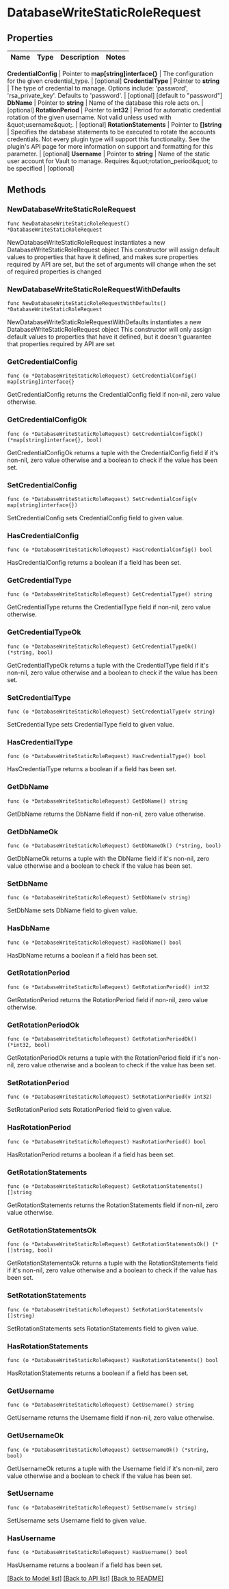 # DatabaseWriteStaticRoleRequest


## Properties

Name | Type | Description | Notes
------------ | ------------- | ------------- | -------------


**CredentialConfig** | Pointer to **map[string]interface{}** | The configuration for the given credential_type. | [optional] 
**CredentialType** | Pointer to **string** | The type of credential to manage. Options include: &#x27;password&#x27;, &#x27;rsa_private_key&#x27;. Defaults to &#x27;password&#x27;. | [optional] [default to "password"]
**DbName** | Pointer to **string** | Name of the database this role acts on. | [optional] 
**RotationPeriod** | Pointer to **int32** | Period for automatic credential rotation of the given username. Not valid unless used with \&quot;username\&quot;. | [optional] 
**RotationStatements** | Pointer to **[]string** | Specifies the database statements to be executed to rotate the accounts credentials. Not every plugin type will support this functionality. See the plugin&#x27;s API page for more information on support and formatting for this parameter. | [optional] 
**Username** | Pointer to **string** | Name of the static user account for Vault to manage. Requires \&quot;rotation_period\&quot; to be specified | [optional] 



## Methods


### NewDatabaseWriteStaticRoleRequest

`func NewDatabaseWriteStaticRoleRequest() *DatabaseWriteStaticRoleRequest`

NewDatabaseWriteStaticRoleRequest instantiates a new DatabaseWriteStaticRoleRequest object
This constructor will assign default values to properties that have it defined,
and makes sure properties required by API are set, but the set of arguments
will change when the set of required properties is changed

### NewDatabaseWriteStaticRoleRequestWithDefaults

`func NewDatabaseWriteStaticRoleRequestWithDefaults() *DatabaseWriteStaticRoleRequest`

NewDatabaseWriteStaticRoleRequestWithDefaults instantiates a new DatabaseWriteStaticRoleRequest object
This constructor will only assign default values to properties that have it defined,
but it doesn't guarantee that properties required by API are set


### GetCredentialConfig

`func (o *DatabaseWriteStaticRoleRequest) GetCredentialConfig() map[string]interface{}`

GetCredentialConfig returns the CredentialConfig field if non-nil, zero value otherwise.

### GetCredentialConfigOk

`func (o *DatabaseWriteStaticRoleRequest) GetCredentialConfigOk() (*map[string]interface{}, bool)`

GetCredentialConfigOk returns a tuple with the CredentialConfig field if it's non-nil, zero value otherwise
and a boolean to check if the value has been set.

### SetCredentialConfig

`func (o *DatabaseWriteStaticRoleRequest) SetCredentialConfig(v map[string]interface{})`

SetCredentialConfig sets CredentialConfig field to given value.


### HasCredentialConfig

`func (o *DatabaseWriteStaticRoleRequest) HasCredentialConfig() bool`

HasCredentialConfig returns a boolean if a field has been set.




### GetCredentialType

`func (o *DatabaseWriteStaticRoleRequest) GetCredentialType() string`

GetCredentialType returns the CredentialType field if non-nil, zero value otherwise.

### GetCredentialTypeOk

`func (o *DatabaseWriteStaticRoleRequest) GetCredentialTypeOk() (*string, bool)`

GetCredentialTypeOk returns a tuple with the CredentialType field if it's non-nil, zero value otherwise
and a boolean to check if the value has been set.

### SetCredentialType

`func (o *DatabaseWriteStaticRoleRequest) SetCredentialType(v string)`

SetCredentialType sets CredentialType field to given value.


### HasCredentialType

`func (o *DatabaseWriteStaticRoleRequest) HasCredentialType() bool`

HasCredentialType returns a boolean if a field has been set.




### GetDbName

`func (o *DatabaseWriteStaticRoleRequest) GetDbName() string`

GetDbName returns the DbName field if non-nil, zero value otherwise.

### GetDbNameOk

`func (o *DatabaseWriteStaticRoleRequest) GetDbNameOk() (*string, bool)`

GetDbNameOk returns a tuple with the DbName field if it's non-nil, zero value otherwise
and a boolean to check if the value has been set.

### SetDbName

`func (o *DatabaseWriteStaticRoleRequest) SetDbName(v string)`

SetDbName sets DbName field to given value.


### HasDbName

`func (o *DatabaseWriteStaticRoleRequest) HasDbName() bool`

HasDbName returns a boolean if a field has been set.




### GetRotationPeriod

`func (o *DatabaseWriteStaticRoleRequest) GetRotationPeriod() int32`

GetRotationPeriod returns the RotationPeriod field if non-nil, zero value otherwise.

### GetRotationPeriodOk

`func (o *DatabaseWriteStaticRoleRequest) GetRotationPeriodOk() (*int32, bool)`

GetRotationPeriodOk returns a tuple with the RotationPeriod field if it's non-nil, zero value otherwise
and a boolean to check if the value has been set.

### SetRotationPeriod

`func (o *DatabaseWriteStaticRoleRequest) SetRotationPeriod(v int32)`

SetRotationPeriod sets RotationPeriod field to given value.


### HasRotationPeriod

`func (o *DatabaseWriteStaticRoleRequest) HasRotationPeriod() bool`

HasRotationPeriod returns a boolean if a field has been set.




### GetRotationStatements

`func (o *DatabaseWriteStaticRoleRequest) GetRotationStatements() []string`

GetRotationStatements returns the RotationStatements field if non-nil, zero value otherwise.

### GetRotationStatementsOk

`func (o *DatabaseWriteStaticRoleRequest) GetRotationStatementsOk() (*[]string, bool)`

GetRotationStatementsOk returns a tuple with the RotationStatements field if it's non-nil, zero value otherwise
and a boolean to check if the value has been set.

### SetRotationStatements

`func (o *DatabaseWriteStaticRoleRequest) SetRotationStatements(v []string)`

SetRotationStatements sets RotationStatements field to given value.


### HasRotationStatements

`func (o *DatabaseWriteStaticRoleRequest) HasRotationStatements() bool`

HasRotationStatements returns a boolean if a field has been set.




### GetUsername

`func (o *DatabaseWriteStaticRoleRequest) GetUsername() string`

GetUsername returns the Username field if non-nil, zero value otherwise.

### GetUsernameOk

`func (o *DatabaseWriteStaticRoleRequest) GetUsernameOk() (*string, bool)`

GetUsernameOk returns a tuple with the Username field if it's non-nil, zero value otherwise
and a boolean to check if the value has been set.

### SetUsername

`func (o *DatabaseWriteStaticRoleRequest) SetUsername(v string)`

SetUsername sets Username field to given value.


### HasUsername

`func (o *DatabaseWriteStaticRoleRequest) HasUsername() bool`

HasUsername returns a boolean if a field has been set.









[[Back to Model list]](../README.md#documentation-for-models) [[Back to API list]](../README.md#documentation-for-api-endpoints) [[Back to README]](../README.md)


